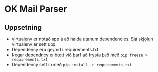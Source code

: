 # OK Mail Parser

## Uppsetning

* [virtualenv](https://python-guide.readthedocs.io/en/latest/dev/virtualenvs/#virtualenv) er notað upp á 
að halda utanum dependencies. Sjá [skjölun](https://python-guide.readthedocs.io/en/latest/dev/virtualenvs/#virtualenv) 
virtualenv er sett upp. 
* Dependency eru geymd í requirements.txt
* Þegar dependncy er bætt við þarf að frysta það með `pip freeze > requirements.txt`
* Dependency sett in með `pip install -r requirements.txt`
